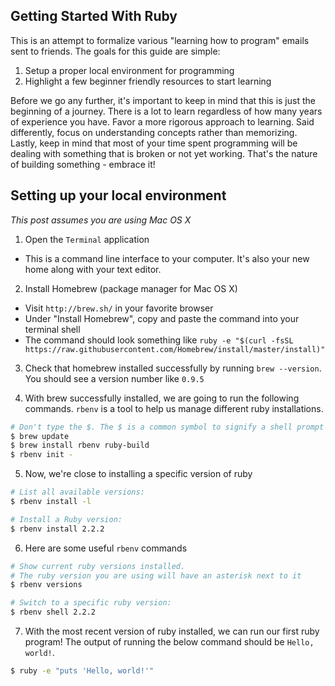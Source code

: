 ## Getting Started With Ruby

This is an attempt to formalize various "learning how to program" emails sent to friends.
The goals for this guide are simple:

1. Setup a proper local environment for programming
2. Highlight a few beginner friendly resources to start learning

Before we go any further, it's important to keep in mind that this is just the beginning of a journey.
There is a lot to learn regardless of how many years of experience you have.
Favor a more rigorous approach to learning.
Said differently, focus on understanding concepts rather than memorizing.
Lastly, keep in mind that most of your time spent programming will be dealing with something that is broken or not yet working.
That's the nature of building something - embrace it!

## Setting up your local environment

*This post assumes you are using Mac OS X*

1. Open the `Terminal` application
  * This is a command line interface to your computer. It's also your new home along with your text editor.

2. Install Homebrew (package manager for Mac OS X)
  * Visit `http://brew.sh/` in your favorite browser
  * Under "Install Homebrew", copy and paste the command into your terminal shell
  * The command should look something like `ruby -e "$(curl -fsSL https://raw.githubusercontent.com/Homebrew/install/master/install)"`

3. Check that homebrew installed successfully by running `brew --version`. You should see a version number like `0.9.5`

4. With brew successfully installed, we are going to run the following commands. `rbenv` is a tool to help us manage different ruby installations.

```bash
# Don't type the $. The $ is a common symbol to signify a shell prompt
$ brew update
$ brew install rbenv ruby-build
$ rbenv init -
```

5. Now, we're close to installing a specific version of ruby

```bash
# List all available versions:
$ rbenv install -l

# Install a Ruby version:
$ rbenv install 2.2.2
```

6. Here are some useful `rbenv` commands

```bash
# Show current ruby versions installed.
# The ruby version you are using will have an asterisk next to it
$ rbenv versions

# Switch to a specific ruby version:
$ rbenv shell 2.2.2
```

7. With the most recent version of ruby installed, we can run our first ruby program! The output of running the below command should be `Hello, world!`.

```bash
$ ruby -e "puts 'Hello, world!'"
```

